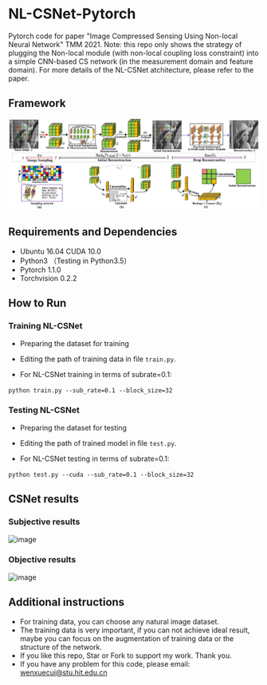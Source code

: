 # NL-CSNet-Pytorch

Pytorch code for paper "Image Compressed Sensing Using Non-local Neural Network" TMM 2021. Note: this repo only shows the strategy of plugging the Non-local module (with non-local coupling loss constraint) into a simple CNN-based CS network (in the measurement domain and feature domain). For more details of the NL-CSNet atchitecture, please refer to the paper.

## Framework

![image](https://github.com/WenxueCui/NL-CSNet-Pytorch/raw/master/images/framework.jpg)

## Requirements and Dependencies

* Ubuntu 16.04 CUDA 10.0
* Python3 （Testing in Python3.5）
* Pytorch 1.1.0   
* Torchvision 0.2.2

## How to Run

### Training NL-CSNet
* Preparing the dataset for training

* Editing the path of training data in file `train.py`.

* For NL-CSNet training in terms of subrate=0.1:

```python train.py --sub_rate=0.1 --block_size=32```

### Testing NL-CSNet
* Preparing the dataset for testing

* Editing the path of trained model in file `test.py`.

* For NL-CSNet testing in terms of subrate=0.1:

```python test.py --cuda --sub_rate=0.1 --block_size=32```

## CSNet results
### Subjective results

![image](https://github.com/WenxueCui/CSNet-Pytorch/raw/master/images/results.jpg)

### Objective results
![image](https://github.com/WenxueCui/CSNet-Pytorch/raw/master/images/table.jpg)

## Additional instructions

* For training data, you can choose any natural image dataset.
* The training data is very important, if you can not achieve ideal result, maybe you can focus on the augmentation of training data or the structure of the network.
* If you like this repo, Star or Fork to support my work. Thank you.
* If you have any problem for this code, please email: wenxuecui@stu.hit.edu.cn

